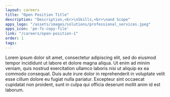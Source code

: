 ```yaml
---
layout: careers
title: "Open Position Title"
description: "Description,<br>\nSkills,<br>\nand Scope"
apps_logo: "/assets/images/solutions/professional_services.jpeg"
apps_icon: 'pe-7s-copy-file'
link: "/careers/open-position-1"
order: 1
tags:
---
```



Lorem ipsum dolor sit amet, consectetur adipiscing elit, sed do eiusmod tempor incididunt ut labore et dolore magna aliqua. Ut enim ad minim veniam, quis nostrud exercitation ullamco laboris nisi ut aliquip ex ea commodo consequat. Duis aute irure dolor in reprehenderit in voluptate velit esse cillum dolore eu fugiat nulla pariatur. Excepteur sint occaecat cupidatat non proident, sunt in culpa qui officia deserunt mollit anim id est laborum.
